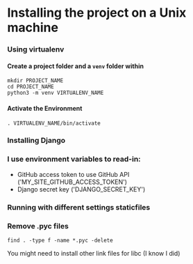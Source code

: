 # Installing the project on a Unix machine


### Using virtualenv
#### Create a project folder and a `venv` folder within
```
mkdir PROJECT_NAME
cd PROJECT_NAME
python3 -m venv VIRTUALENV_NAME
```
#### Activate the Environment
`. VIRTUALENV_NAME/bin/activate`

### Installing Django

### I use environment variables to read-in:
* GitHub access token to use GitHub API ('MY_SITE_GITHUB_ACCESS_TOKEN')
* Django secret key ('DJANGO_SECRET_KEY')


### Running with different settings staticfiles


### Remove .pyc files
`find . -type f -name *.pyc -delete`

You might need to install other link files for libc (I know I did)
